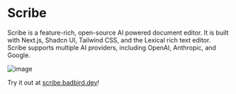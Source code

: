# Scribe
Scribe is a feature-rich, open-source AI powered document editor.
It is built with Next.js, Shadcn UI, Tailwind CSS, and the Lexical rich text editor.
Scribe supports multiple AI providers, including OpenAI, Anthropic, and Google.

![image](https://hc-cdn.hel1.your-objectstorage.com/s/v3/484a602fc72fe4c079c8a7ce5d7b6dd3b87f7fcb_image.png)

Try it out at [scribe.badbird.dev](https://scribe.badbird.dev)!